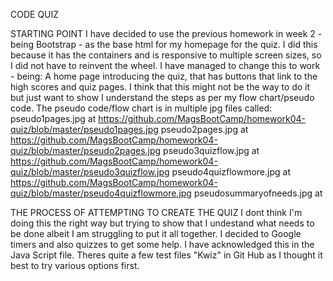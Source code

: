 CODE QUIZ

STARTING POINT
I have decided to use the previous homework in week 2 - being Bootstrap - as the base html for my homepage for the quiz. 
I did this because it has the containers and is responsive to multiple screen sizes, so I did not have to reinvent the wheel.
I have managed to change this to work - being:
A home page introducing the quiz, that has buttons that link to the high scores and quiz pages.
I think that this might not be the way to do it but just want to show I understand the steps as per my flow chart/pseudo code.
The pseudo code/flow chart is in multiple jpg files called:
pseudo1pages.jpg at https://github.com/MagsBootCamp/homework04-quiz/blob/master/pseudo1pages.jpg
pseudo2pages.jpg at https://github.com/MagsBootCamp/homework04-quiz/blob/master/pseudo2pages.jpg
pseudo3quizflow.jpg at https://github.com/MagsBootCamp/homework04-quiz/blob/master/pseudo3quizflow.jpg
pseudo4quizflowmore.jpg at https://github.com/MagsBootCamp/homework04-quiz/blob/master/pseudo4quizflowmore.jpg
pseudosummaryofneeds.jpg at 

THE PROCESS OF ATTEMPTING TO CREATE THE QUIZ
I dont think I'm doing this the right way but trying to show that I undestand what needs to be done albeit I am struggling to put it all together.
I decided to Google timers and also quizzes to get some help. I have acknowledged this in the Java Script file.
Theres quite a few test files "Kwiz" in Git Hub as I thought it best to try various options first.
